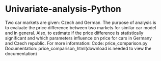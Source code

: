 # Univariate-analysis-Python
Two car markets are given: Czech and German. The purpose of analysis is to evaluate the price difference between two markets for similar car model and in general. Also, to estimate if the price difference is statistically significant and which parameters influence on price for cars in Germany and Czech republic.
For more information:
Code: price_comparison.py
Documentation: price_comparison_html(download is needed to view the documentation)
